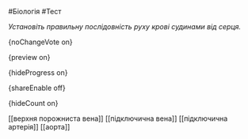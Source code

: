 #Біологія #Тест

*Установіть правильну послідовність руху крові судинами від серця.*

{noChangeVote on}

{preview on}

{hideProgress on}

{shareEnable off}

{hideCount on}

[[верхня порожниста вена]]
[[підключична вена]]
[[підключична артерія]]
[[аорта]]
